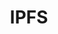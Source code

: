 ---
blog: http://blog.ipfs.io/
git: https://github.com/ipfs/ipfs
googleplus: https://plus.google.com/108638684245894749879
logohandle: ipfsio
sort: ipfs
title: IPFS
twitter: https://x.com/ipfsbot
website: https://ipfs.io/
wikipedia: https://en.wikipedia.org/wiki/InterPlanetary_File_System
youtube: https://youtube.com/channel/UCdjsUXJ3QawK4O5L1kqqsew
---